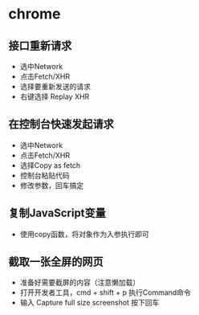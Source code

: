 # chrome

## 接口重新请求
- 选中Network
- 点击Fetch/XHR
- 选择要重新发送的请求
- 右键选择 Replay XHR

## 在控制台快速发起请求
- 选中Network
- 点击Fetch/XHR
- 选择Copy as fetch
- 控制台粘贴代码
- 修改参数，回车搞定

## 复制JavaScript变量 
- 使用copy函数，将对象作为入参执行即可

## 截取一张全屏的网页
- 准备好需要截屏的内容（注意懒加载）
- 打开开发者工具，cmd + shift + p 执行Command命令
- 输入 Capture full size screenshot 按下回车